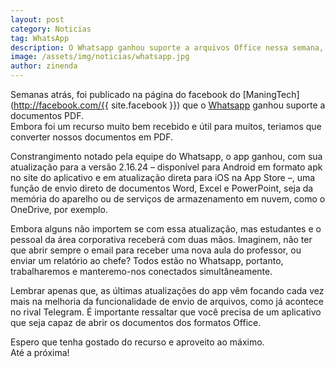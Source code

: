 ```yaml
---
layout: post
category: Noticias
tag: WhatsApp
description: O Whatsapp ganhou suporte a arquivos Office nessa semana, permitindo o envio de documentos Word, Excel e PowerPoint
image: /assets/img/noticias/whatsapp.jpg
author: zinenda
---
```


Semanas atrás, foi publicado na página do facebook do [ManingTech](http://facebook.com/{{ site.facebook }}) que o [Whatsapp](http://whatsapp.com) ganhou suporte a documentos PDF.<br>
Embora foi um recurso muito bem recebido e útil para muitos, teriamos que converter nossos documentos em PDF.

Constrangimento notado pela equipe do Whatsapp, o app ganhou, com sua atualização para a versão 2.16.24 – disponível para Android em formato apk no site do aplicativo e em atualização direta para iOS na App Store –, uma função de envio direto de documentos Word, Excel e PowerPoint, seja da memória do aparelho ou de serviços de armazenamento em nuvem, como o OneDrive, por exemplo.

Embora alguns não importem se com essa atualização, mas estudantes e o pessoal da área corporativa receberá com duas mãos.
Imaginem, não ter que abrir sempre o email para receber uma nova aula do professor, ou enviar um relatório ao chefe?
Todos estão no Whatsapp, portanto, trabalharemos e manteremo-nos conectados simultâneamente.

Lembrar apenas que, as últimas atualizações do app vêm focando cada vez mais na melhoria da funcionalidade de envio de arquivos, como já acontece no rival Telegram. 
É importante ressaltar que você precisa de um aplicativo que seja capaz de abrir os documentos dos formatos Office.

Espero que tenha gostado do recurso e aproveito ao máximo.<br>
Até a próxima!